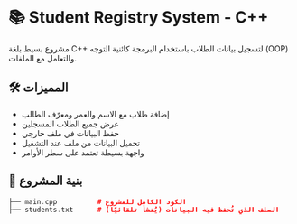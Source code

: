 # 📚 Student Registry System - C++

مشروع بسيط بلغة C++ لتسجيل بيانات الطلاب باستخدام البرمجة كائنية التوجه (OOP) والتعامل مع الملفات.

## 🛠️ المميزات

- إضافة طلاب مع الاسم والعمر ومعرّف الطالب
- عرض جميع الطلاب المسجلين
- حفظ البيانات في ملف خارجي
- تحميل البيانات من ملف عند التشغيل
- واجهة بسيطة تعتمد على سطر الأوامر

## 📂 بنية المشروع

```cpp
├── main.cpp          # الكود الكامل للمشروع
├── students.txt      # الملف الذي تُحفظ فيه البيانات (يُنشأ تلقائيًا)
